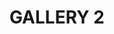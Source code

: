 ---
layout: gallery-b
title: GALLERY 2
media: mixed media
permalink: /illustration7/
desc: Fashion Illustration.
pickerImage: /imgs/illustration/fashion-2/fash-pose-blue-thumb.jpg
images:
  - desktop: /imgs/illustration/fashion-2/desktop/fash-pose-blue-dt.jpg
    mobile: /imgs/illustration/fashion-2/mobile/fash-pose-blue-m.jpg
    caption: fashion illustration
  - desktop: /imgs/illustration/fashion-2/desktop/pool-stand-dt.jpg
    mobile: /imgs/illustration/fashion-2/mobile/pool-stand-m.jpg
    caption: fashion illustration
---